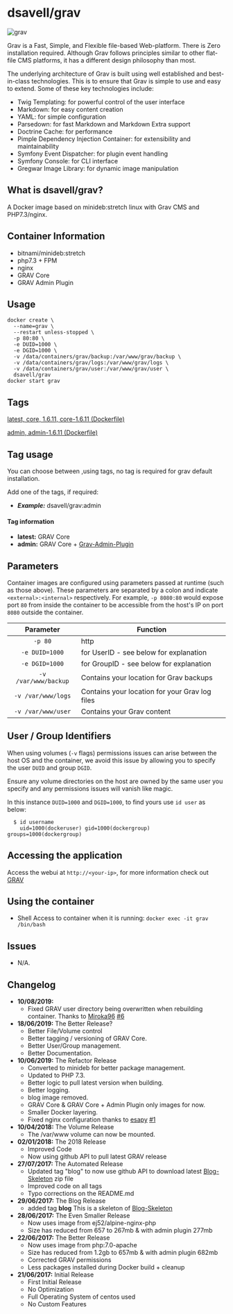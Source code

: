 # dsavell/grav

![grav](https://getgrav-grav.netdna-ssl.com/user/pages/media/grav-logo.svg)

Grav is a Fast, Simple, and Flexible file-based Web-platform. There is Zero installation required. Although Grav follows principles similar to other flat-file CMS platforms, it has a different design philosophy than most.

The underlying architecture of Grav is built using well established and best-in-class technologies. This is to ensure that Grav is simple to use and easy to extend. Some of these key technologies include:

* Twig Templating: for powerful control of the user interface
* Markdown: for easy content creation
* YAML: for simple configuration
* Parsedown: for fast Markdown and Markdown Extra support
* Doctrine Cache: for performance
* Pimple Dependency Injection Container: for extensibility and maintainability
* Symfony Event Dispatcher: for plugin event handling
* Symfony Console: for CLI interface
* Gregwar Image Library: for dynamic image manipulation

## What is dsavell/grav?

A Docker image based on minideb:stretch linux with Grav CMS and PHP7.3/nginx.

## Container Information

+ bitnami/minideb:stretch
+ php7.3 + FPM
+ nginx
+ GRAV Core
+ GRAV Admin Plugin

## Usage

```
docker create \
  --name=grav \
  --restart unless-stopped \
  -p 80:80 \
  -e DUID=1000 \
  -e DGID=1000 \
  -v /data/containers/grav/backup:/var/www/grav/backup \
  -v /data/containers/grav/logs:/var/www/grav/logs \
  -v /data/containers/grav/user:/var/www/grav/user \
  dsavell/grav
docker start grav
```

## Tags

[latest, core, 1.6.11, core-1.6.11 (Dockerfile)](https://github.com/dsavell/docker-grav/blob/master/Dockerfile.gravcore)

[admin, admin-1.6.11 (Dockerfile)](https://github.com/dsavell/docker-grav/blob/master/Dockerfile.gravcoreadmin)

## Tag usage
You can choose between ,using tags, no tag is required for grav default installation.

Add one of the tags,  if required:

+ ***Example:*** dsavell/grav:admin

#### Tag information
+ **latest:** GRAV Core
+ **admin:** GRAV Core + [Grav-Admin-Plugin](https://github.com/getgrav/grav-plugin-admin)

## Parameters

Container images are configured using parameters passed at runtime (such as those above). These parameters are separated by a colon and indicate `<external>:<internal>` respectively. For example, `-p 8080:80` would expose port `80` from inside the container to be accessible from the host's IP on port `8080` outside the container.

| Parameter | Function |
| :----: | --- |
| `-p 80` | http |
| `-e DUID=1000` | for UserID - see below for explanation |
| `-e DGID=1000` | for GroupID - see below for explanation |
| `-v /var/www/backup` | Contains your location for Grav backups |
| `-v /var/www/logs` | Contains your location for your Grav log files |
| `-v /var/www/user` | Contains your Grav content |

## User / Group Identifiers

When using volumes (`-v` flags) permissions issues can arise between the host OS and the container, we avoid this issue by allowing you to specify the user `DUID` and group `DGID`.

Ensure any volume directories on the host are owned by the same user you specify and any permissions issues will vanish like magic.

In this instance `DUID=1000` and `DGID=1000`, to find yours use `id user` as below:

```
  $ id username
    uid=1000(dockeruser) gid=1000(dockergroup) groups=1000(dockergroup)
```

## Accessing the application
Access the webui at `http://<your-ip>`, for more information check out [GRAV](https://getgrav.org/)

## Using the container

+ Shell Access to container when it is running: `docker exec -it grav /bin/bash`

## Issues

+ N/A.

## Changelog
+ **10/08/2019:**
	- Fixed GRAV user directory being overwritten when rebuilding container. Thanks to [Miroka96](https://github.com/Miroka96) [#6](https://github.com/dsavell/docker-grav/issues/6)
+ **18/06/2019:** The Better Release?
	- Better File/Volume control
	- Better tagging / versioning of GRAV Core.
	- Better User/Group management.
	- Better Documentation.
+ **10/06/2019:** The Refactor Release
	- Converted to minideb for better package management.
	- Updated to PHP 7.3.
	- Better logic to pull latest version when building.
	- Better logging.
	- blog image removed.
	- GRAV Core & GRAV Core + Admin Plugin only images for now.
	- Smaller Docker layering.
 	- Fixed nginx configuration thanks to [esapy](https://github.com/esapy) [#1](https://github.com/dsavell/docker-grav/issues/1)
+ **10/04/2018:** The Volume Release
	- The /var/www volume can now be mounted.
+ **02/01/2018:** The 2018 Release
	- Improved Code
	- Now using github API to pull latest GRAV release
+ **27/07/2017:** The Automated Release
	- Updated tag "blog" to now use github API to download latest [Blog-Skeleton](http://demo.getgrav.org/blog-skeleton) zip file
	- Improved code on all tags
	- Typo corrections on the README.md
+ **29/06/2017:** The Blog Release
	- added tag **blog** This is a skeleton of [Blog-Skeleton](http://demo.getgrav.org/blog-skeleton)
+ **28/06/2017:** The Even Smaller Release
	- Now uses image from ej52/alpine-nginx-php
	- Size has reduced from 657 to 267mb & with admin plugin 277mb
+ **22/06/2017:** The Better Release
	- Now uses image from php:7.0-apache
	- Size has reduced from 1.2gb to 657mb & with admin plugin 682mb
	- Corrected GRAV permissions
	- Less packages installed during Docker build + cleanup
+ **21/06/2017:** Initial Release
	- First Initial Release
	- No Optimization
	- Full Operating System of centos used
	- No Custom Features
